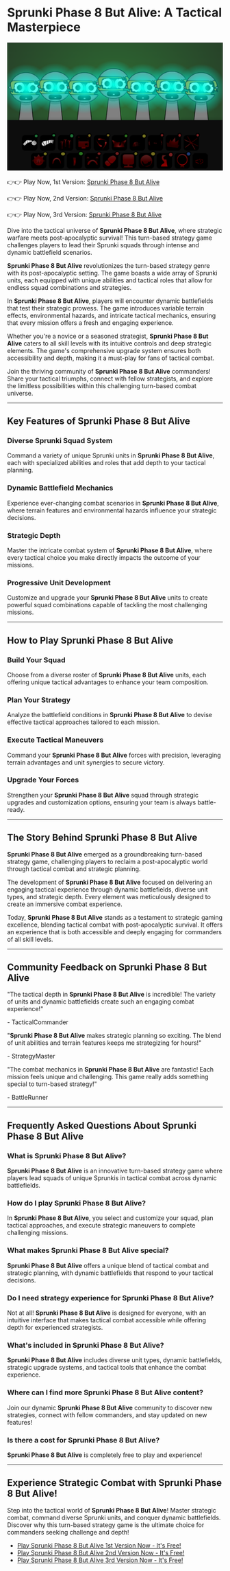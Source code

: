 # Sprunki Phase 8 But Alive: A Tactical Masterpiece

![Sprunki Phase 8 But Alive](https://raw.githubusercontent.com/sprunkiscrunkly/sprunki-phase-8-but-alive/refs/heads/main/sprunki-phase-8-but-alive.png "Sprunki Phase 8 But Alive")

👉👉 Play Now, 1st Version: [Sprunki Phase 8 But Alive](https://sprunksters.com/sprunki-phase-8-but-alive/ "Sprunki Phase 8 But Alive")

👉👉 Play Now, 2nd Version: [Sprunki Phase 8 But Alive](https://sprunkiscrunkly.com/sprunki-phase-8-but-alive/ "Sprunki Phase 8 But Alive")

👉👉 Play Now, 3rd Version: [Sprunki Phase 8 But Alive](https://sprunkipyramixed.com/sprunki-phase-8-but-alive/ "Sprunki Phase 8 But Alive")

Dive into the tactical universe of **Sprunki Phase 8 But Alive**, where strategic warfare meets post-apocalyptic survival! This turn-based strategy game challenges players to lead their Sprunki squads through intense and dynamic battlefield scenarios.

**Sprunki Phase 8 But Alive** revolutionizes the turn-based strategy genre with its post-apocalyptic setting. The game boasts a wide array of Sprunki units, each equipped with unique abilities and tactical roles that allow for endless squad combinations and strategies.

In **Sprunki Phase 8 But Alive**, players will encounter dynamic battlefields that test their strategic prowess. The game introduces variable terrain effects, environmental hazards, and intricate tactical mechanics, ensuring that every mission offers a fresh and engaging experience.

Whether you're a novice or a seasoned strategist, **Sprunki Phase 8 But Alive** caters to all skill levels with its intuitive controls and deep strategic elements. The game's comprehensive upgrade system ensures both accessibility and depth, making it a must-play for fans of tactical combat.

Join the thriving community of **Sprunki Phase 8 But Alive** commanders! Share your tactical triumphs, connect with fellow strategists, and explore the limitless possibilities within this challenging turn-based combat universe.

---

## Key Features of Sprunki Phase 8 But Alive

### **Diverse Sprunki Squad System**
Command a variety of unique Sprunki units in **Sprunki Phase 8 But Alive**, each with specialized abilities and roles that add depth to your tactical planning.

### **Dynamic Battlefield Mechanics**
Experience ever-changing combat scenarios in **Sprunki Phase 8 But Alive**, where terrain features and environmental hazards influence your strategic decisions.

### **Strategic Depth**
Master the intricate combat system of **Sprunki Phase 8 But Alive**, where every tactical choice you make directly impacts the outcome of your missions.

### **Progressive Unit Development**
Customize and upgrade your **Sprunki Phase 8 But Alive** units to create powerful squad combinations capable of tackling the most challenging missions.

---

## How to Play Sprunki Phase 8 But Alive

### **Build Your Squad**
Choose from a diverse roster of **Sprunki Phase 8 But Alive** units, each offering unique tactical advantages to enhance your team composition.

### **Plan Your Strategy**
Analyze the battlefield conditions in **Sprunki Phase 8 But Alive** to devise effective tactical approaches tailored to each mission.

### **Execute Tactical Maneuvers**
Command your **Sprunki Phase 8 But Alive** forces with precision, leveraging terrain advantages and unit synergies to secure victory.

### **Upgrade Your Forces**
Strengthen your **Sprunki Phase 8 But Alive** squad through strategic upgrades and customization options, ensuring your team is always battle-ready.

---

## The Story Behind Sprunki Phase 8 But Alive

**Sprunki Phase 8 But Alive** emerged as a groundbreaking turn-based strategy game, challenging players to reclaim a post-apocalyptic world through tactical combat and strategic planning.

The development of **Sprunki Phase 8 But Alive** focused on delivering an engaging tactical experience through dynamic battlefields, diverse unit types, and strategic depth. Every element was meticulously designed to create an immersive combat experience.

Today, **Sprunki Phase 8 But Alive** stands as a testament to strategic gaming excellence, blending tactical combat with post-apocalyptic survival. It offers an experience that is both accessible and deeply engaging for commanders of all skill levels.

---

## Community Feedback on Sprunki Phase 8 But Alive

"The tactical depth in **Sprunki Phase 8 But Alive** is incredible! The variety of units and dynamic battlefields create such an engaging combat experience!"

\- TacticalCommander

"**Sprunki Phase 8 But Alive** makes strategic planning so exciting. The blend of unit abilities and terrain features keeps me strategizing for hours!"

\- StrategyMaster

"The combat mechanics in **Sprunki Phase 8 But Alive** are fantastic! Each mission feels unique and challenging. This game really adds something special to turn-based strategy!"

\- BattleRunner

---

## Frequently Asked Questions About Sprunki Phase 8 But Alive

### **What is Sprunki Phase 8 But Alive?**
**Sprunki Phase 8 But Alive** is an innovative turn-based strategy game where players lead squads of unique Sprunkis in tactical combat across dynamic battlefields.

### **How do I play Sprunki Phase 8 But Alive?**
In **Sprunki Phase 8 But Alive**, you select and customize your squad, plan tactical approaches, and execute strategic maneuvers to complete challenging missions.

### **What makes Sprunki Phase 8 But Alive special?**
**Sprunki Phase 8 But Alive** offers a unique blend of tactical combat and strategic planning, with dynamic battlefields that respond to your tactical decisions.

### **Do I need strategy experience for Sprunki Phase 8 But Alive?**
Not at all! **Sprunki Phase 8 But Alive** is designed for everyone, with an intuitive interface that makes tactical combat accessible while offering depth for experienced strategists.

### **What's included in Sprunki Phase 8 But Alive?**
**Sprunki Phase 8 But Alive** includes diverse unit types, dynamic battlefields, strategic upgrade systems, and tactical tools that enhance the combat experience.

### **Where can I find more Sprunki Phase 8 But Alive content?**
Join our dynamic **Sprunki Phase 8 But Alive** community to discover new strategies, connect with fellow commanders, and stay updated on new features!

### **Is there a cost for Sprunki Phase 8 But Alive?**
**Sprunki Phase 8 But Alive** is completely free to play and experience!

---

## Experience Strategic Combat with Sprunki Phase 8 But Alive!

Step into the tactical world of **Sprunki Phase 8 But Alive**! Master strategic combat, command diverse Sprunki units, and conquer dynamic battlefields. Discover why this turn-based strategy game is the ultimate choice for commanders seeking challenge and depth!

- [Play Sprunki Phase 8 But Alive 1st Version Now - It's Free!](https://sprunksters.com/sprunki-phase-8-but-alive/)
- [Play Sprunki Phase 8 But Alive 2nd Version Now - It's Free!](https://sprunkiscrunkly.com/sprunki-phase-8-but-alive/)
- [Play Sprunki Phase 8 But Alive 3rd Version Now - It's Free!](https://sprunkipyramixed.com/sprunki-phase-8-but-alive/)
